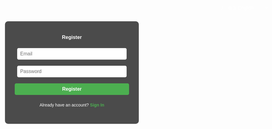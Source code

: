 <!DOCTYPE html>
<html lang="en">
<head>
  <meta charset="UTF-8" />
  <title>Grow a Garden | Requests & Auth</title>
  <link rel="icon" href="https://upload.wikimedia.org/wikipedia/commons/6/6b/Roblox_Logo_2022.svg" />
  <style>
    body {
      margin: 0;
      font-family: Arial, sans-serif;
      background: url('https://insider-gaming.com/wp-content/uploads/2025/05/grow-a-garden-update.png') no-repeat center center fixed;
      background-size: cover;
      color: white;
      text-align: center;
    }
    header {
      background-color: rgba(0, 0, 0, 0.7);
      padding: 20px;
      font-size: 24px;
    }
    header small {
      font-size: 14px;
      display: block;
      margin-top: 6px;
    }
    section {
      background-color: rgba(0, 0, 0, 0.8);
      padding: 30px;
      margin: 30px auto;
      max-width: 600px;
      border-radius: 15px;
    }
    input,
    button {
      width: 90%;
      padding: 10px;
      margin: 10px 0;
      border-radius: 8px;
      border: none;
      font-size: 16px;
    }
    button {
      background-color: #4caf50;
      color: white;
      cursor: pointer;
      font-weight: bold;
      transition: transform 0.2s ease;
    }
    button:hover {
      background-color: #3e8e41;
      transform: scale(1.05);
    }
    button:active {
      transform: scale(1.1);
    }
    .entry {
      background-color: rgba(255, 255, 255, 0.1);
      padding: 10px;
      border-radius: 10px;
      margin-top: 15px;
      text-align: left;
      white-space: pre-line;
    }
    .lang-switch {
      position: fixed;
      top: 10px;
      right: 10px;
    }
    select {
      background: rgba(255, 255, 255, 0.1);
      color: white;
      border: 1px solid white;
      border-radius: 6px;
      padding: 5px;
      font-size: 16px;
    }
    select option {
      background: black;
      color: white;
    }
    /* Auth box styles */
    #auth-box {
      background: rgba(0,0,0,0.7);
      padding: 20px;
      max-width: 400px;
      margin: 20px auto;
      border-radius: 10px;
      color: white;
      text-align: center;
    }
    #auth-box input {
      width: 90%;
      padding: 10px;
      margin: 10px 0;
      border-radius: 5px;
      border: none;
      font-size: 16px;
    }
    #auth-box button {
      width: 94%;
      padding: 10px;
      border: none;
      border-radius: 5px;
      background: #4caf50;
      color: white;
      font-weight: bold;
      cursor: pointer;
      transition: transform 0.2s ease;
    }
    #auth-box button:hover {
      background: #3e8e41;
      transform: scale(1.05);
    }
    #auth-box button:active {
      transform: scale(1.1);
    }
    #auth-toggle {
      margin-top: 15px;
    }
    #auth-toggle a {
      color: #4caf50;
      cursor: pointer;
      text-decoration: none;
      font-weight: bold;
    }
    #auth-message {
      margin-top: 10px;
      min-height: 24px;
      font-weight: bold;
    }
    /* Hide main content if not logged in */
    #main-content.hidden {
      display: none;
    }
  </style>
</head>
<body>

  <!-- Языковой переключатель -->
  <div class="lang-switch">
    <label for="lang-select">🌐</label>
    <select id="lang-select" onchange="switchLang(this.value)">
      <option value="ru">🇷🇺 Русский</option>
      <option value="uk">🇺🇦 Українська</option>
      <option value="en" selected>🇬🇧 English</option>
    </select>
  </div>

  <!-- Блок авторизации -->
  <div id="auth-box">
    <h3 id="auth-title">Register</h3>
    <input id="email" type="email" placeholder="Email" required />
    <input id="password" type="password" placeholder="Password" required />
    <button onclick="authAction()">Register</button>
    <div id="auth-toggle">
      <span id="toggle-text">Already have an account?</span>
      <a onclick="toggleAuth()">Sign In</a>
    </div>
    <div id="auth-message"></div>
  </div>

  <!-- Основной контент (показывается только после входа) -->
  <div id="main-content" class="hidden">

    <header>
      <span id="welcome-title">🌱 Welcome to the Grow a Garden website! 🌻</span>
      <small id="welcome-subtitle">Here you can submit requests to buy, sell, and trade items from the Grow a Garden game.</small>
    </header>

    <section>
      <h2 id="title-buy">📥 Buy</h2>
      <form onsubmit="sendForm(event, 'buy')">
        <input
          type="text"
          data-placeholder="item"
          placeholder="What do you want to buy?"
          required
        />
        <input
          type="text"
          data-placeholder="nick"
          placeholder="Your Roblox nickname"
          required
        />
        <input
          type="text"
          data-placeholder="contact"
          placeholder="Contact (Discord etc.)"
        />
        <button type="submit" id="submit-buy">Submit</button>
      </form>
      <div class="entry" id="entries-buy"></div>
    </section>

    <section>
      <h2 id="title-sell">📤 Sell</h2>
      <form onsubmit="sendForm(event, 'sell')">
        <input
          type="text"
          data-placeholder="item"
          placeholder="What do you want to sell?"
          required
        />
        <input
          type="text"
          data-placeholder="price"
          placeholder="Price (optional)"
        />
        <input
          type="text"
          data-placeholder="nick"
          placeholder="Your Roblox nickname"
          required
        />
        <input
          type="text"
          data-placeholder="contact"
          placeholder="Contact (Discord etc.)"
        />
        <button type="submit" id="submit-sell">Submit</button>
      </form>
      <div class="entry" id="entries-sell"></div>
    </section>

    <section>
      <h2 id="title-trade">🔁 Trade</h2>
      <form onsubmit="sendForm(event, 'trade')">
        <input
          type="text"
          data-placeholder="give"
          placeholder="What are you giving?"
          required
        />
        <input
          type="text"
          data-placeholder="want"
          placeholder="What do you want in return?"
          required
        />
        <input
          type="text"
          data-placeholder="nick"
          placeholder="Your Roblox nickname"
          required
        />
        <input
          type="text"
          data-placeholder="contact"
          placeholder="Contact (Discord etc.)"
        />
        <button type="submit" id="submit-trade">Submit</button>
      </form>
      <div class="entry" id="entries-trade"></div>
    </section>
  </div>

  <!-- Firebase SDK -->
  <script src="https://www.gstatic.com/firebasejs/9.22.1/firebase-app-compat.js"></script>
  <script src="https://www.gstatic.com/firebasejs/9.22.1/firebase-auth-compat.js"></script>

  <script>
    // Замените на свои параметры Firebase!
    const firebaseConfig = {
      apiKey: "ВАШ_API_КЛЮЧ",
      authDomain: "ВАШ_ДОМЕН.firebaseapp.com",
      projectId: "ВАШ_ID_ПРОЕКТА",
    };

    firebase.initializeApp(firebaseConfig);
    const auth = firebase.auth();

    let isRegister = true;

    function authAction() {
      const email = document.getElementById('email').value.trim();
      const password = document.getElementById('password').value.trim();
      const messageEl = document.getElementById('auth-message');

      messageEl.style.color = '#f44336';
      messageEl.textContent = '';

      if (!email || !password) {
        messageEl.textContent = 'Please enter email and password.';
        return;
      }

      if (isRegister) {
        auth.createUserWithEmailAndPassword(email, password)
          .then(() => {
            messageEl.style.color = 'lime';
            messageEl.textContent = 'Registration successful! You can now sign in.';
          })
          .catch(e => {
            messageEl.textContent = e.message;
          });
      } else {
        auth.signInWithEmailAndPassword(email, password)
          .then(() => {
            messageEl.style.color = 'lime';
            messageEl.textContent = 'Signed in successfully!';
            showMainContent();
          })
          .catch(e => {
            messageEl.textContent = e.message;
          });
      }
    }

    function toggleAuth() {
      isRegister = !isRegister;
      document.getElementById('auth-title').textContent = isRegister ? 'Register' : 'Sign In';
      document.querySelector('#auth-box button').textContent = isRegister ? 'Register' : 'Sign In';
      document.getElementById('toggle-text').textContent = isRegister ? 'Already have an account?' : "Don't have an account?";
      document.getElementById('auth-message').textContent = '';
    }

    function showMainContent() {
      document.getElementById('auth-box').style.display = 'none';
      document.getElementById('main-content').classList.remove('hidden');
    }

    // Автоматически проверяем, если пользователь уже вошёл
    auth.onAuthStateChanged(user => {
      if (user) {
        showMainContent();
      } else {
        document.getElementById('auth-box').style.display = 'block';
        document.getElementById('main-content').classList.add('hidden');
      }
    });

    // Заявки в Discord webhook
    const webhook =
      "https://discord.com/api/webhooks/1389234189504745675/kUOWAgPGTDDVmsuRdFMpp28aX8t8-ow7HNcumMAsYnMuJYOQFyEEtBRGag0iIZDXndDB";

    function sendForm(e, type) {
      e.preventDefault();
      const inputs = e.target.querySelectorAll("input");
      let message = `Request: ${type.toUpperCase()}\n`;

      inputs.forEach((input) => {
        message += `**${input.placeholder}**: ${input.value}\n`;
      });

      document.getElementById(`entries-${type}`).innerText = message;

      fetch(webhook, {
        method: "POST",
        headers: { "Content-Type": "application/json" },
        body: JSON.stringify({ content: message }),
      });

      inputs.forEach((input) => (input.value = ""));
    }

    // Переводы и переключение языка
    function switchLang(lang) {
      const translations = {
        ru: {
          welcomeTitle: "🌱 Добро пожаловать на сайт Grow a Garden! 🌻",
          welcomeSubtitle:
            "Здесь вы можете подать заявки на покупку, продажу и обмен предметов из игры Grow a Garden.",
          buy: "📥 Купить",
          sell: "📤 Продать",
          trade: "🔁 Обмен",
          submit: "Отправить",
          item: "Что хотите купить?",
          nick: "Ваш Roblox ник",
          contact: "Контакт (Discord и т.п.)",
          price: "Цена (по желанию)",
          give: "Что вы даёте?",
          want: "Что хотите взамен?",
        },
        uk: {
          welcomeTitle: "🌱 Ласкаво просимо на сайт Grow a Garden! 🌻",
          welcomeSubtitle:
            "Тут ви можете подати заявки на купівлю, продаж і обмін предметів із гри Grow a Garden.",
          buy: "📥 Купити",
          sell: "📤 Продати",
          trade: "🔁 Обмін",
          submit: "Надіслати",
          item: "Що бажаєте купити?",
          nick: "Ваш Roblox нік",
          contact: "Контакт (Discord тощо)",
          price: "Ціна (за бажанням)",
          give: "Що ви віддаєте?",
          want: "Що хочете натомість?",
        },
        en: {
          welcomeTitle: "🌱 Welcome to the Grow a Garden website! 🌻",
          welcomeSubtitle:
            "Here you can submit requests to buy, sell, and trade items from the Grow a Garden game.",
          buy: "📥 Buy",
          sell: "📤 Sell",
          trade: "🔁 Trade",
          submit: "Submit",
          item: "What do you want to buy?",
          nick: "Your Roblox nickname",
          contact: "Contact (Discord etc.)",
          price: "Price (optional)",
          give: "What are you giving?",
          want: "What do you want in return?",
        },
      };

      const t = translations[lang];

      document.getElementById("welcome-title").innerText = t.welcomeTitle;
      document.getElementById("welcome-subtitle").innerText = t.welcomeSubtitle;

      document.getElementById("title-buy").innerText = t.buy;
      document.getElementById("title-sell").innerText = t.sell;
      document.getElementById("title-trade").innerText = t.trade;

      document.getElementById("submit-buy").innerText = t.submit;
      document.getElementById("submit-sell").innerText = t.submit;
      document.getElementById("submit-trade").innerText = t.submit;

      document.querySelectorAll("input").forEach((input) => {
        const key = input.dataset.placeholder;
        if (t[key]) {
          input.placeholder = t[key];
        }
      });
    }

    // Устанавливаем язык по умолчанию
    switchLang("en");
  </script>
</body>
</html>
